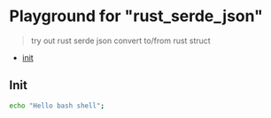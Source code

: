 # Playground for "rust_serde_json"

> try out rust serde json convert to/from rust struct

- [init](#Init)

## Init

```bash
echo "Hello bash shell";
```
